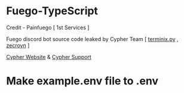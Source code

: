 # Fuego-TypeScript

Credit - Painfuego [ 1st Services ]

Fuego discord bot source code leaked by Cypher Team [ [terminix.py](https://discordapp.com/users/919147106684510249) , [zecroyn](https://discordapp.com/users/919175804829708308) ]

[Cypher Website](https://cypherweb.vercel.app/) & [Cypher Support](https://discord.gg/UVCfkVUZzq)


# Make example.env file to .env
